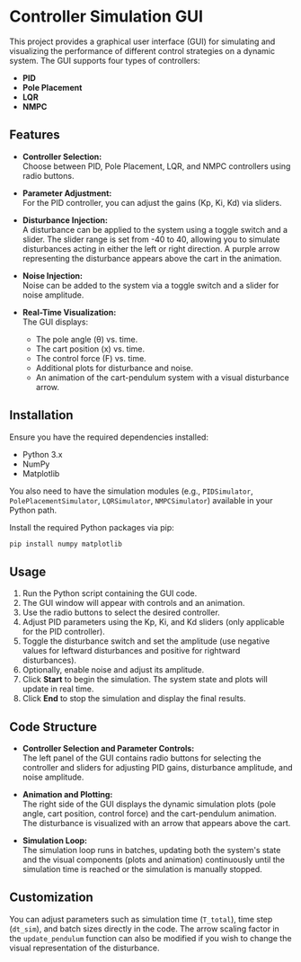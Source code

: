 # Controller Simulation GUI

This project provides a graphical user interface (GUI) for simulating and visualizing the performance of different control strategies on a dynamic system. The GUI supports four types of controllers:

- **PID**
- **Pole Placement**
- **LQR**
- **NMPC**

## Features

- **Controller Selection:**  
  Choose between PID, Pole Placement, LQR, and NMPC controllers using radio buttons.

- **Parameter Adjustment:**  
  For the PID controller, you can adjust the gains (Kp, Ki, Kd) via sliders.

- **Disturbance Injection:**  
  A disturbance can be applied to the system using a toggle switch and a slider. The slider range is set from -40 to 40, allowing you to simulate disturbances acting in either the left or right direction. A purple arrow representing the disturbance appears above the cart in the animation.

- **Noise Injection:**  
  Noise can be added to the system via a toggle switch and a slider for noise amplitude.

- **Real-Time Visualization:**  
  The GUI displays:
  - The pole angle (θ) vs. time.
  - The cart position (x) vs. time.
  - The control force (F) vs. time.
  - Additional plots for disturbance and noise.
  - An animation of the cart-pendulum system with a visual disturbance arrow.

## Installation

Ensure you have the required dependencies installed:

- Python 3.x
- NumPy
- Matplotlib

You also need to have the simulation modules (e.g., `PIDSimulator`, `PolePlacementSimulator`, `LQRSimulator`, `NMPCSimulator`) available in your Python path.

Install the required Python packages via pip:

```bash
pip install numpy matplotlib
```

## Usage

1. Run the Python script containing the GUI code.
2. The GUI window will appear with controls and an animation.
3. Use the radio buttons to select the desired controller.
4. Adjust PID parameters using the Kp, Ki, and Kd sliders (only applicable for the PID controller).
5. Toggle the disturbance switch and set the amplitude (use negative values for leftward disturbances and positive for rightward disturbances).
6. Optionally, enable noise and adjust its amplitude.
7. Click **Start** to begin the simulation. The system state and plots will update in real time.
8. Click **End** to stop the simulation and display the final results.

## Code Structure

- **Controller Selection and Parameter Controls:**  
  The left panel of the GUI contains radio buttons for selecting the controller and sliders for adjusting PID gains, disturbance amplitude, and noise amplitude.
  
- **Animation and Plotting:**  
  The right side of the GUI displays the dynamic simulation plots (pole angle, cart position, control force) and the cart-pendulum animation. The disturbance is visualized with an arrow that appears above the cart.

- **Simulation Loop:**  
  The simulation loop runs in batches, updating both the system's state and the visual components (plots and animation) continuously until the simulation time is reached or the simulation is manually stopped.

## Customization

You can adjust parameters such as simulation time (`T_total`), time step (`dt_sim`), and batch sizes directly in the code. The arrow scaling factor in the `update_pendulum` function can also be modified if you wish to change the visual representation of the disturbance.

